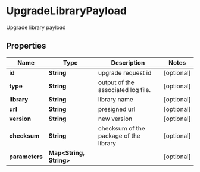 

# UpgradeLibraryPayload

Upgrade library payload

## Properties

Name | Type | Description | Notes
------------ | ------------- | ------------- | -------------
**id** | **String** | upgrade request id |  [optional]
**type** | **String** | output of the associated log file. |  [optional]
**library** | **String** | library name |  [optional]
**url** | **String** | presigned url |  [optional]
**version** | **String** | new version |  [optional]
**checksum** | **String** | checksum of the package of the library |  [optional]
**parameters** | **Map&lt;String, String&gt;** |  |  [optional]




